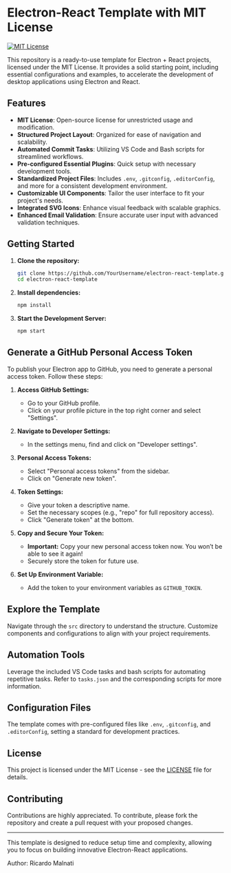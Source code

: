 # Electron-React Template with MIT License

[![MIT License](https://img.shields.io/badge/license-MIT-green.svg)](LICENSE)

This repository is a ready-to-use template for Electron + React projects, licensed under the MIT License. It provides a solid starting point, including essential configurations and examples, to accelerate the development of desktop applications using Electron and React.

## Features

- **MIT License**: Open-source license for unrestricted usage and modification.
- **Structured Project Layout**: Organized for ease of navigation and scalability.
- **Automated Commit Tasks**: Utilizing VS Code and Bash scripts for streamlined workflows.
- **Pre-configured Essential Plugins**: Quick setup with necessary development tools.
- **Standardized Project Files**: Includes `.env`, `.gitconfig`, `.editorConfig`, and more for a consistent development environment.
- **Customizable UI Components**: Tailor the user interface to fit your project's needs.
- **Integrated SVG Icons**: Enhance visual feedback with scalable graphics.
- **Enhanced Email Validation**: Ensure accurate user input with advanced validation techniques.

## Getting Started

1. **Clone the repository:**

   ```bash
   git clone https://github.com/YourUsername/electron-react-template.git
   cd electron-react-template
   ```

2. **Install dependencies:**

   ```bash
   npm install
   ```

3. **Start the Development Server:**

   ```bash
   npm start
   ```

## Generate a GitHub Personal Access Token

To publish your Electron app to GitHub, you need to generate a personal access token. Follow these steps:

1. **Access GitHub Settings:**
   - Go to your GitHub profile.
   - Click on your profile picture in the top right corner and select "Settings".

2. **Navigate to Developer Settings:**
   - In the settings menu, find and click on "Developer settings".

3. **Personal Access Tokens:**
   - Select "Personal access tokens" from the sidebar.
   - Click on "Generate new token".

4. **Token Settings:**
   - Give your token a descriptive name.
   - Set the necessary scopes (e.g., "repo" for full repository access).
   - Click "Generate token" at the bottom.

5. **Copy and Secure Your Token:**
   - **Important:** Copy your new personal access token now. You won’t be able to see it again!
   - Securely store the token for future use.

6. **Set Up Environment Variable:**
   - Add the token to your environment variables as `GITHUB_TOKEN`.

## Explore the Template

Navigate through the `src` directory to understand the structure. Customize components and configurations to align with your project requirements.

## Automation Tools

Leverage the included VS Code tasks and bash scripts for automating repetitive tasks. Refer to `tasks.json` and the corresponding scripts for more information.

## Configuration Files

The template comes with pre-configured files like `.env`, `.gitconfig`, and `.editorConfig`, setting a standard for development practices.

## License

This project is licensed under the MIT License - see the [LICENSE](LICENSE) file for details.

## Contributing

Contributions are highly appreciated. To contribute, please fork the repository and create a pull request with your proposed changes.

---

This template is designed to reduce setup time and complexity, allowing you to focus on building innovative Electron-React applications.

Author: Ricardo Malnati
